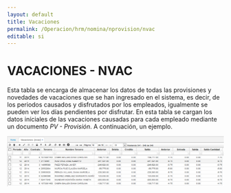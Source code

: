 ```yaml
---
layout: default
title: Vacaciones
permalink: /Operacion/hrm/nomina/nprovision/nvac
editable: si
---
```


# VACACIONES - NVAC


Esta tabla se encarga de almacenar los datos de todas las provisiones y novedades de vacaciones que se han ingresado en el sistema, es decir, de los periodos causados y disfrutados por los empleados, igualmente se pueden ver los días pendientes por disfrutar. En esta tabla se cargan los datos iníciales de las vacaciones causadas para cada empleado mediante un documento _PV - Provisión_. A continuación, un ejemplo.


![](nvac1.png)




